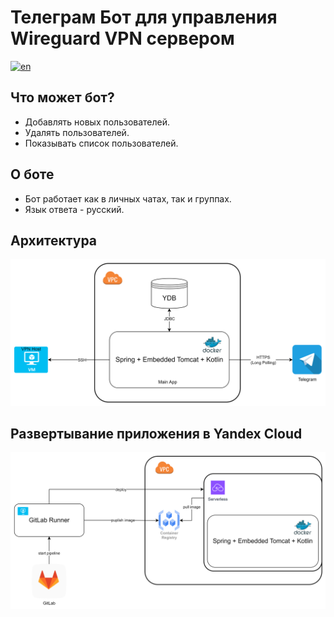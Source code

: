# Телеграм Бот для управления Wireguard VPN сервером
[![en](https://img.shields.io/badge/lang-en-red.svg)](README.en.md)
## Что может бот?
- Добавлять новых пользователей.
- Удалять пользователей.
- Показывать список пользователей.

## О боте
- Бот работает как в личных чатах, так и группах.
- Язык ответа - русский.

## Архитектура
![App Architecture](/media/images/architecture.png)

## Развертывание приложения в Yandex Cloud
![Deploy Scheme](/media/images/deploy-scheme.png)